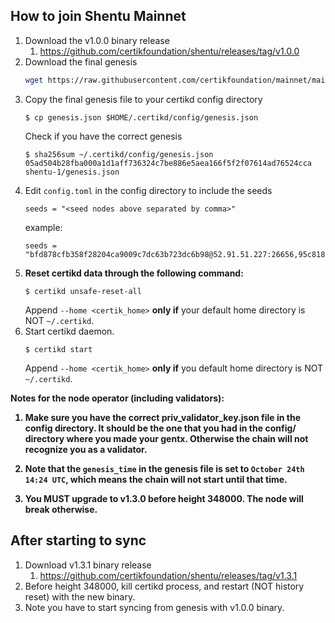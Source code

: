 ## How to join Shentu Mainnet

1. Download the v1.0.0 binary release
    1. https://github.com/certikfoundation/shentu/releases/tag/v1.0.0
1. Download the final genesis
    ```bash
    wget https://raw.githubusercontent.com/certikfoundation/mainnet/main/shentu-1/genesis.json .
    ```
1. Copy the final genesis file to your certikd config directory
    ```
    $ cp genesis.json $HOME/.certikd/config/genesis.json
    ```
    Check if you have the correct genesis
    ```
    $ sha256sum ~/.certikd/config/genesis.json
    05ad504b28fba000a1d1aff736324c7be886e5aea166f5f2f07614ad76524cca  shentu-1/genesis.json
    ```
2. Edit `config.toml` in the config directory to include the seeds
    ```
    seeds = "<seed nodes above separated by comma>"
    ```
    example:
    ```
    seeds = "bfd878cfb358f28204ca9009c7dc63b723dc6b98@52.91.51.227:26656,95c818abe0e7b72e66903835775d5afa884ee1f0@3.91.105.64:26656,0d0b19bca0f30fbdaadd20f1a38b2ea35305169e@100.26.242.20:26656,a48d2e1def5c705b31d77651cd18df0a1aded9b8@3.82.105.31:26656,ff0f27a5db14928ab12059069702689dff1bc6d7@3.238.117.221:26656"
    ```
3. <b>Reset certikd data through the following command:</b>
    ```
    $ certikd unsafe-reset-all
    ```
    Append `--home <certik_home>` <b>only if</b> your default home directory is NOT `~/.certikd`.
4. Start certikd daemon.
    ```
    $ certikd start
    ```
    Append `--home <certik_home>` <b>only if</b> you default home directory is NOT `~/.certikd`.

<b>
Notes for the node operator (including validators):

1. Make sure you have the correct priv_validator_key.json file in the config directory. It should be the one that you had in the config/ directory where you made your gentx. Otherwise the chain will not recognize you as a validator.

1. Note that the `genesis_time` in the genesis file is set to `October 24th 14:24 UTC`, which means the chain will not start until that time.

1. You MUST upgrade to v1.3.0 before height 348000. The node will break otherwise.
</b>

## After starting to sync

1. Download v1.3.1 binary release
    1. https://github.com/certikfoundation/shentu/releases/tag/v1.3.1
2. Before height 348000, kill certikd process, and restart (NOT history reset) with the new binary.
3. Note you have to start syncing from genesis with v1.0.0 binary.
